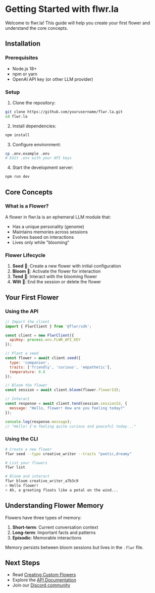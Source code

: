 # Getting Started with flwr.la

Welcome to flwr.la! This guide will help you create your first flower and understand the core concepts.

## Installation

### Prerequisites
- Node.js 18+ 
- npm or yarn
- OpenAI API key (or other LLM provider)

### Setup

1. Clone the repository:
```bash
git clone https://github.com/yourusername/flwr.la.git
cd flwr.la
```

2. Install dependencies:
```bash
npm install
```

3. Configure environment:
```bash
cp .env.example .env
# Edit .env with your API keys
```

4. Start the development server:
```bash
npm run dev
```

## Core Concepts

### What is a Flower?
A flower in flwr.la is an ephemeral LLM module that:
- Has a unique personality (genome)
- Maintains memories across sessions
- Evolves based on interactions
- Lives only while "blooming"

### Flower Lifecycle

1. **Seed** 🌱: Create a new flower with initial configuration
2. **Bloom** 🌸: Activate the flower for interaction
3. **Tend** 🌺: Interact with the blooming flower
4. **Wilt** 🥀: End the session or delete the flower

## Your First Flower

### Using the API

```javascript
// Import the client
import { FlwrClient } from '@flwr/sdk';

const client = new FlwrClient({
  apiKey: process.env.FLWR_API_KEY
});

// Plant a seed
const flower = await client.seed({
  type: 'companion',
  traits: ['friendly', 'curious', 'empathetic'],
  temperature: 0.8
});

// Bloom the flower
const session = await client.bloom(flower.flowerId);

// Interact
const response = await client.tend(session.sessionId, {
  message: "Hello, flower! How are you feeling today?"
});

console.log(response.message);
// "Hello! I'm feeling quite curious and peaceful today..."
```

### Using the CLI

```bash
# Create a new flower
flwr seed --type creative_writer --traits "poetic,dreamy"

# List your flowers
flwr list

# Bloom and interact
flwr bloom creative_writer_a7b3c9
> Hello flower!
< Ah, a greeting floats like a petal on the wind...
```

## Understanding Flower Memory

Flowers have three types of memory:

1. **Short-term**: Current conversation context
2. **Long-term**: Important facts and patterns
3. **Episodic**: Memorable interactions

Memory persists between bloom sessions but lives in the `.flwr` file.

## Next Steps

- Read [Creating Custom Flowers](creating-flowers.md)
- Explore the [API Documentation](/docs/api/v1.md)
- Join our [Discord community](https://discord.gg/flwrla)
